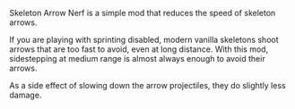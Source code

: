 Skeleton Arrow Nerf is a simple mod that reduces the speed of skeleton arrows. 

If you are playing with sprinting disabled, modern vanilla skeletons shoot arrows that are too fast to avoid, even at long distance. With this mod, sidestepping at medium range is almost always enough to avoid their arrows.

As a side effect of slowing down the arrow projectiles, they do slightly less damage.
